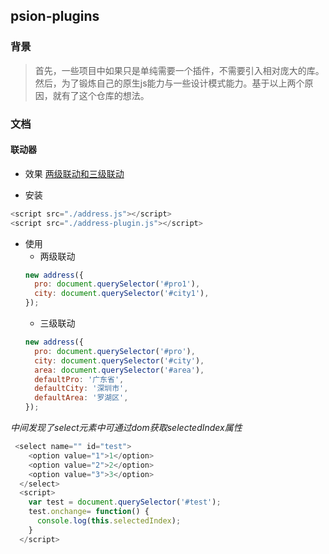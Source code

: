 ## psion-plugins

### 背景

>首先，一些项目中如果只是单纯需要一个插件，不需要引入相对庞大的库。然后，为了锻炼自己的原生js能力与一些设计模式能力。基于以上两个原因，就有了这个仓库的想法。

### 文档
#### 联动器
- 效果
[两级联动和三级联动](https://zenquan.github.io/psion-plugins/address/index.html)

- 安装
```js
<script src="./address.js"></script>
<script src="./address-plugin.js"></script>
```
- 使用
  - 两级联动
  ```js
  new address({
    pro: document.querySelector('#pro1'),
    city: document.querySelector('#city1'),
  });
  ```
  - 三级联动
  ```js
  new address({
    pro: document.querySelector('#pro'),
    city: document.querySelector('#city'),
    area: document.querySelector('#area'),
    defaultPro: '广东省',
    defaultCity: '深圳市',
    defaultArea: '罗湖区',
  });
  ```
*中间发现了select元素中可通过dom获取selectedIndex属性*
```js
 <select name="" id="test">
    <option value="1">1</option>
    <option value="2">2</option>
    <option value="3">3</option>
  </select>
  <script>
    var test = document.querySelector('#test');
    test.onchange= function() {
      console.log(this.selectedIndex);
    }
  </script>
```